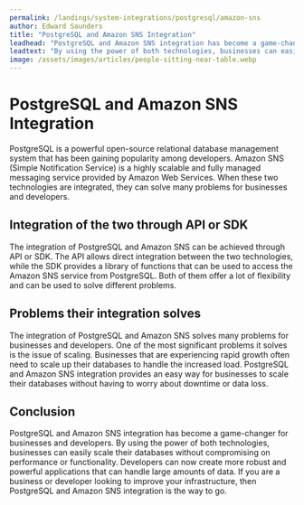 ```yaml
---
permalink: /landings/system-integrations/postgresql/amazon-sns
author: Edward Saunders
title: "PostgreSQL and Amazon SNS Integration"
leadhead: "PostgreSQL and Amazon SNS integration has become a game-changer for businesses and developers"
leadtext: "By using the power of both technologies, businesses can easily scale their databases without compromising on performance or functionality. Developers can now create more robust and powerful applications that can handle large amounts of data. If you are a business or developer looking to improve your infrastructure, then PostgreSQL and Amazon SNS integration is the way to go."
image: /assets/images/articles/people-sitting-near-table.webp
---
```

<div class="arttext">	<h1>PostgreSQL and Amazon SNS Integration</h1>
	<p>PostgreSQL is a powerful open-source relational database management system that has been gaining popularity among developers. Amazon SNS (Simple Notification Service) is a highly scalable and fully managed messaging service provided by Amazon Web Services. When these two technologies are integrated, they can solve many problems for businesses and developers.</p>
	<h2>Integration of the two through API or SDK</h2>
	<p>The integration of PostgreSQL and Amazon SNS can be achieved through API or SDK. The API allows direct integration between the two technologies, while the SDK provides a library of functions that can be used to access the Amazon SNS service from PostgreSQL. Both of them offer a lot of flexibility and can be used to solve different problems.</p>
	<h2>Problems their integration solves</h2>
	<p>The integration of PostgreSQL and Amazon SNS solves many problems for businesses and developers. One of the most significant problems it solves is the issue of scaling. Businesses that are experiencing rapid growth often need to scale up their databases to handle the increased load. PostgreSQL and Amazon SNS integration provides an easy way for businesses to scale their databases without having to worry about downtime or data loss.</p>
	<h2>Conclusion</h2>
	<p>PostgreSQL and Amazon SNS integration has become a game-changer for businesses and developers. By using the power of both technologies, businesses can easily scale their databases without compromising on performance or functionality. Developers can now create more robust and powerful applications that can handle large amounts of data. If you are a business or developer looking to improve your infrastructure, then PostgreSQL and Amazon SNS integration is the way to go.</p>
</div>